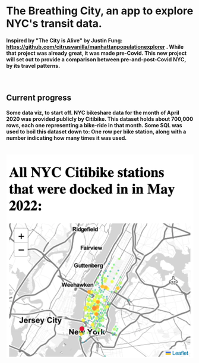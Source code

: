 # The Breathing City, an app to explore NYC's transit data.

#### Inspired by "The City is Alive" by Justin Fung: https://github.com/citrusvanilla/manhattanpopulationexplorer . While that project was already great, it was made pre-Covid. This new project will set out to provide a comparison between pre-and-post-Covid NYC, by its travel patterns.

&nbsp;
## Current progress

#### Some data viz, to start off. NYC bikeshare data for the month of April 2020 was provided publicly by Citibike. This dataset holds about 700,000 rows, each one representing a bike-ride in that month. Some SQL was used to boil this dataset down to: One row per bike station, along with a number indicating how many times it was used.

&nbsp;
![screenshot](assets/screenshot.png)
